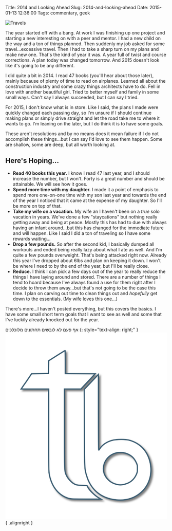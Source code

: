 Title: 2014 and Looking Ahead
Slug: 2014-and-looking-ahead
Date: 2015-01-13 12:36:00
Tags: commentary, geek

![Travels]({filename}../static/images/2015/road-less-traveled.jpg "On the Road")

The year started off with a bang.  At work I was finishing up one project and starting a new interesting on with a peer and mentor.  I had a new child on the way and a ton of things planned.  Then suddenly my job asked for some travel...excessive travel.  Then I had to take a sharp turn on my plans and make new one.  That's the kind of year it was.  A year full of twist and course corrections.  A plan today was changed tomorrow.  And 2015 doesn't look like it's going to be any different.

I did quite a bit in 2014.  I read 47 books (you'll hear about those later), mainly because of plenty of time to read on airplanes.  Learned all about the construction industry and some crazy things architects have to do.  Fell in love with another beautiful girl.  Tried to better myself and family in some small ways.  Can't say I always succeeded, but I can say I tried.

For 2015, I don't know what is in store.  Like I said, the plans I made were quickly changed each passing day, so I'm unsure if I should continue making plans or simply drive straight and let the road take me to where it wants to go.  I'm leaning on the later, but I do think it is to have some goals.

These aren't resolutions and by no means does it mean failure if I do not accomplish these things...but I can say I'd love to see them happen.  Some are shallow, some are deep, but all worth looking at.

## Here's Hoping...

- **Read 40 books this year.**  I know I read 47 last year, and I should increase the number, but I won't.  Forty is a great number and should be attainable.  We will see how it goes.
- **Spend more time with my daughter.**  I made it a point of emphasis to spend more one-on-one time with my son last year and towards the end of the year I noticed that it came at the expense of my daughter.  So I'll be more on top of that.
- **Take my wife on a vacation.**  My wife an I haven't been on a _true_ solo vacation in years.  We've done a few "staycations" but nothing really getting away and being at peace.  Mostly this has had to due with always having an infant around...but this has changed for the immediate future and will happen.  Like I said I did a ton of traveling so I have some rewards waiting...
- **Drop a few pounds.**  So after the second kid, I basically dumped all workouts and ended being really lazy about what I ate as well.  And I'm quite a few pounds overweight.  That's being attacked right now.  Already this year I've dropped about 6lbs and plan on keeping it down.  I won't be where I need to by the end of the year, but I'll be really close.
- **Reduce.**  I think I can pick a few days out of the year to really reduce the things I have laying around and stored.  There are a number of things I tend to hoard because I've always found a use for them right after I decide to throw them away...but that's not going to be the case this time.  I plan on carving out time to clean things out and _hopefully_ get down to the essentials. (My wife loves this one...)

There's more...I haven't posted everything, but this covers the basics.  I have some small short term goals that I want to see as well and some that I've luckily already knocked out for the year.

אף פעם לא לובשים תחתונים מלוכלכים
{: style="text-align: right;" }
![Trae]({filename}../../tbcom/static/images/tblogo.svg "Trae"){ .alignright }